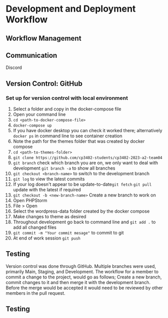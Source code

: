 # Development and Deployment Workflow

## Workflow Management


## Communication
Discord

## Version Control: GitHub

### Set up for version control with local environment
1. Select a folder and copy in the docker-compose file
2. Open your command line
3. `cd <path-to-docker-compose-file>`
4. `docker-compose up`
5. If you have docker desktop you can check it worked there; alternatively `docker ps` in command line to see container creation
6. Note the path for the themes folder that was created by docker compose
7. `cd <path-to-themes-folder>`
8. `git clone https://github.com/cp3402-students/cp3402-2023-a2-team04`
9. `git branch` check which branch you are on, we only want to deal with development `git branch -a` to show all branches
10. `git checkout <branch-name>` to switch to the development branch
11. `git log` to view the latest commits
12. If your log doesn't appear to be update-to-date`git fetch` `git pull` update with the latest if required
13. `git checkout -b <new-branch-name>` Create a new branch to work on
14. Open PHPStorm
15. File > Open
16. Select the wordpress-data folder created by the docker compose
17. Make changes to theme as desired
18. Throughout development go back to command line and `git add .` to add all changed files
19. `git commit -m "Your commit mesage"` to commit to git
20. At end of work session `git push`



## Testing

Version control was done through GitHub. Multiple branches were used, primarily Main, Staging, and Development. The workflow for a member to commit a change to the project, would go as follows; Create a new branch, commit changes to it and then merge it with the development branch. Before the merge would be accepted it would need to be reviewed by other members in the pull request.

## Testing
